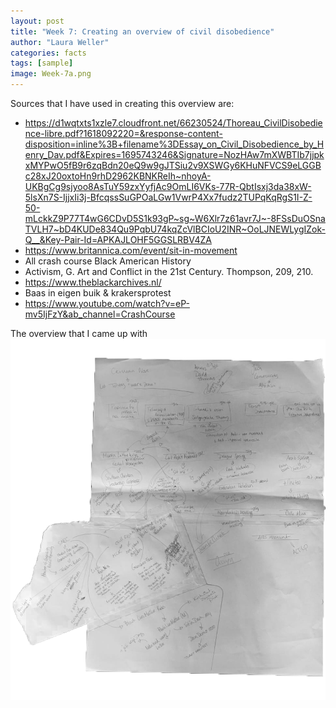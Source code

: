 ```yaml
---
layout: post
title: "Week 7: Creating an overview of civil disobedience"
author: "Laura Weller"
categories: facts
tags: [sample]
image: Week-7a.png
---
```


Sources that I have used in creating this overview are:
- https://d1wqtxts1xzle7.cloudfront.net/66230524/Thoreau_CivilDisobedience-libre.pdf?1618092220=&response-content-disposition=inline%3B+filename%3DEssay_on_Civil_Disobedience_by_Henry_Dav.pdf&Expires=1695743246&Signature=NozHAw7mXWBTIb7jjpkxMYPwO5fB9r6zqBdn20eQ9w9gJTSiu2v9XSWGy6KHuNFVCS9eLGGBc28xJ20oxtoHn9rhD2962KBNKReIh~nhoyA-UKBgCg9sjyoo8AsTuY59zxYyfjAc9OmLI6VKs-77R-QbtIsxj3da38xW-5lsXn7S-IjjxIi3j-BfcqssSuGPOaLGw1VwrP4Xx7fudz2TUPqKqRgS1I-Z-50-mLckkZ9P77T4wG6CDvD5S1k93gP~sg~W6Xlr7z61avr7J~-8FSsDuOSnaTVLH7~bD4KUDe834Qu9PqbU74kqZcVlBCIoU2INR~OoLJNEWLygIZok-Q__&Key-Pair-Id=APKAJLOHF5GGSLRBV4ZA
- https://www.britannica.com/event/sit-in-movement
- All crash course Black American History
- Activism, G. Art and Conflict in the 21st Century. Thompson, 209, 210.
- https://www.theblackarchives.nl/
- Baas in eigen buik & krakersprotest
- https://www.youtube.com/watch?v=eP-mv5IjFzY&ab_channel=CrashCourse

The overview that I came up with
<img src="./assets/img/Week-7a.png" alt="Week-7a">

